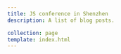 ```yaml
---
title: JS conference in Shenzhen
description: A list of blog posts.

collection: page
template: index.html
---
```

